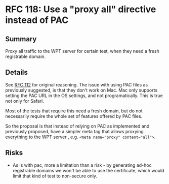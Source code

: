 # RFC 118: Use a "proxy all" directive instead of PAC

## Summary

Proxy all traffic to the WPT server for certain test, when they need a fresh registrable domain.

## Details

See [RFC 112](https://github.com/web-platform-tests/rfcs/pull/112) for original reasoning.
The issue with using PAC files as previously suggested, is that they don't work on Mac. Mac only
supports setting the PAC URL in the OS settings, and not programatically. This is true not only for
Safari.

Most of the tests that require this need a fresh domain, but do not necessarily require the whole set
of features offered by PAC files.

So the proposal is that instead of relying on PAC as implemented and previously proposed, have a simpler
meta tag that allows proxying everything to the WPT server , e.g.
`<meta name="proxy" content="all">`.

## Risks

* As is with pac, more a limitation than a risk - by generating ad-hoc registrable domains we won't be able to use the certificate, which would limit that kind of test to   non-secure only.
